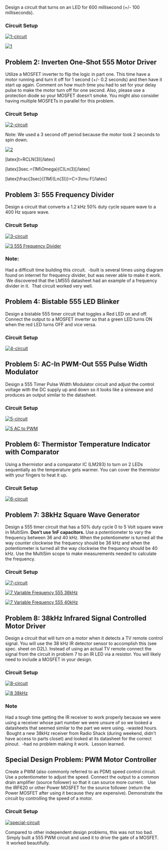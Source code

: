 
Design a circuit that turns on an LED for 600 millisecond (+/- 100 milliseconds).


### Circuit Setup


[![1-circuit](http://codyalantaylor.com/wp-content/uploads/2015/02/1-circuit.jpg)](http://codyalantaylor.com/wp-content/uploads/2015/02/1-circuit.jpg)

[![1](http://codyalantaylor.com/wp-content/uploads/2015/02/1.jpg)](http://codyalantaylor.com/wp-content/uploads/2015/02/1.jpg)


## Problem 2: Inverten One-Shot 555 Motor Driver


Utilize a MOSFET inverter to flip the logic in part one. This time have a motor running and turn it off for 1 second (+/- 0.2 seconds) and then have it start up again. Comment on how much time you had to set for your delay pulse to make the motor turn off for one second. Also, please use a protection diode so your MOSFET doesn’t smoke. You might also consider having multiple MOSFETs in parallel for this problem.


### Circuit Setup


[![2-circuit](http://codyalantaylor.com/wp-content/uploads/2015/02/2-circuit.jpg)](http://codyalantaylor.com/wp-content/uploads/2015/02/2-circuit.jpg)

Note: We used a 3 second off period because the motor took 2 seconds to spin down.

[![2](http://codyalantaylor.com/wp-content/uploads/2015/02/2.jpg)](http://codyalantaylor.com/wp-content/uploads/2015/02/2.jpg)


[latex]t=RCLN(3)[/latex]




[latex]3sec.=(1M\Omega)(C)Ln(3)[/latex]




[latex]\frac{3sec}{(1M)(Ln(3))}=C=3\mu F[/latex]





## Problem 3: 555 Frequency Divider


Design a circuit that converts a 1.2 kHz 50% duty cycle square wave to a 400 Hz square wave.


### Circuit Setup


[![3-circuit](http://codyalantaylor.com/wp-content/uploads/2015/02/3-circuit.jpg)](http://codyalantaylor.com/wp-content/uploads/2015/02/3-circuit.jpg)

[![3 555 Frequency Divider](http://codyalantaylor.com/wp-content/uploads/2015/02/3-555-Frequency-Divider.jpg)](http://codyalantaylor.com/wp-content/uploads/2015/02/3-555-Frequency-Divider.jpg)


### Note:


Had a difficult time building this circuit.  -built is several times using diagram found on internet for frequency divider, but was never able to make it work.  We discovered that the LM555 datasheet had an example of a frequency divider in it.  That circuit worked very well.


## Problem 4: Bistable 555 LED Blinker


Design a bistable 555 timer circuit that toggles a Red LED on and off. Connect the output to a MOSFET inverter so that a green LED turns ON when the red LED turns OFF and vice versa.


### Circuit Setup


[![4-circuit](http://codyalantaylor.com/wp-content/uploads/2015/02/4-circuit.jpg)](http://codyalantaylor.com/wp-content/uploads/2015/02/4-circuit.jpg)


## Problem 5: AC-In PWM-Out 555 Pulse Width Modulator


Design a 555 Timer Pulse Width Modulator circuit and adjust the control voltage with the DC supply up and down so it looks like a sinewave and produces an output similar to the datasheet.


### Circuit Setup


[![5-circuit](http://codyalantaylor.com/wp-content/uploads/2015/02/5-circuit.jpg)](http://codyalantaylor.com/wp-content/uploads/2015/02/5-circuit.jpg)

[![5 AC to PWM](http://codyalantaylor.com/wp-content/uploads/2015/02/5-AC-to-PWM.jpg)](http://codyalantaylor.com/wp-content/uploads/2015/02/5-AC-to-PWM.jpg)


## Problem 6: Thermistor Temperature Indicator with Comparator


Using a thermistor and a comparator IC (LM293) to turn on 2 LEDs sequentially as the temperature gets warmer. You can cover the thermistor with your fingers to heat it up.


### Circuit Setup


[![6-circuit](http://codyalantaylor.com/wp-content/uploads/2015/02/6-circuit.jpg)](http://codyalantaylor.com/wp-content/uploads/2015/02/6-circuit.jpg)


## Problem 7: 38kHz Square Wave Generator


Design a 555 timer circuit that has a 50% duty cycle 0 to 5 Volt square wave in MultiSim. **Don’t use 1nF capacitors.** Use a potentiometer to vary the frequency between 36 and 40 kHz. When the potentiometer is turned all the way counter clockwise the frequency should be 36 kHz and when the potentiometer is turned all the way clockwise the frequency should be 40 kHz. Use the MultiSim scope to make measurements needed to calculate the frequency.


### Circuit Setup


[![7-circuit](http://codyalantaylor.com/wp-content/uploads/2015/02/7-circuit.jpg)](http://codyalantaylor.com/wp-content/uploads/2015/02/7-circuit.jpg)

[![7 Variable Frequency 555 36kHz](http://codyalantaylor.com/wp-content/uploads/2015/02/7-Variable-Frequency-555-36kHz.jpg)](http://codyalantaylor.com/wp-content/uploads/2015/02/7-Variable-Frequency-555-36kHz.jpg)

[![7 Variable Frequency 555 40kHz](http://codyalantaylor.com/wp-content/uploads/2015/02/7-Variable-Frequency-555-40kHz.jpg)](http://codyalantaylor.com/wp-content/uploads/2015/02/7-Variable-Frequency-555-40kHz.jpg)


## Problem 8: 38kHz Infrared Signal Controlled Motor Driver


Design a circuit that will turn on a motor when it detects a TV remote control signal. You will use the 38 kHz IR detector sensor to accomplish this (see spec. sheet on D2L). Instead of using an actual TV remote connect the signal from the circuit in problem 7 to an IR LED via a resistor. You will likely need to include a MOSFET in your design.


### Circuit Setup


[![8-circuit](http://codyalantaylor.com/wp-content/uploads/2015/02/8-circuit.jpg)](http://codyalantaylor.com/wp-content/uploads/2015/02/8-circuit.jpg)

[![8 38kHz](http://codyalantaylor.com/wp-content/uploads/2015/02/8-38kHz.jpg)](http://codyalantaylor.com/wp-content/uploads/2015/02/8-38kHz.jpg)




### Note


Had a tough time getting the IR receiver to work properly because we were using a receiver whose part number we were unsure of so we looked a datasheets that seemed similar to the part we were using. -wasted hours.  Bought a new 38kHz receiver from Radio Shack (during weekend, didn't have access to parts closet) and looked at its datasheet for the correct pinout.  -had no problem making it work.  Lesson learned.


## Special Design Problem: PWM Motor Controller


Create a PWM (also commonly referred to as PDM) speed control circuit. Use a potentiometer to adjust the speed. Connect the output to a common drain amplifier (source follower) so that it can source more current.   Use the IRF620 or other Power MOSFET for the source follower (return the Power MOSFET after using it because they are expensive). Demonstrate the circuit by controlling the speed of a motor.


### Circuit Setup


[![special-circuit](http://codyalantaylor.com/wp-content/uploads/2015/02/special-circuit.jpg)](http://codyalantaylor.com/wp-content/uploads/2015/02/special-circuit.jpg)



Compared to other independent design problems, this was not too bad.  Simply built a 555 PWM circuit and used it to drive the gate of a MOSFET.  It worked beautifully.
